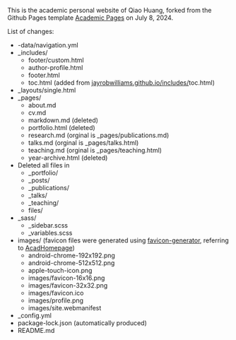 
This is the academic personal website of Qiao Huang, forked from the Github Pages template [Academic Pages](https://github.com/academicpages/academicpages.github.io) on July 8, 2024.

List of changes:
- -data/navigation.yml
- _includes/
  - footer/custom.html
  - author-profile.html
  - footer.html
  - toc.html (added from [jayrobwilliams.github.io/includes/](https://github.com/jayrobwilliams/jayrobwilliams.github.io/tree/master/_includes)toc.html)
- _layouts/single.html
- _pages/
  - about.md
  - cv.md
  - markdown.md (deleted)
  - portfolio.html (deleted)
  - research.md (orginal is _pages/publications.md)
  - talks.md (orginal is _pages/talks.html)
  - teaching.md (orginal is _pages/teaching.html)
  - year-archive.html (deleted)
- Deleted all files in 
  - _portfolio/
  - _posts/
  - _publications/
  - _talks/
  - _teaching/
  - files/
- _sass/
  - _sidebar.scss
  - _variables.scss
- images/ (favicon files were generated using [favicon-generator](https://redketchup.io/favicon-generator), referring to [AcadHomepage](https://github.com/RayeRen/acad-homepage.github.io))
  - android-chrome-192x192.png
  - android-chrome-512x512.png
  - apple-touch-icon.png
  - images/favicon-16x16.png
  - images/favicon-32x32.png
  - images/favicon.ico
  - images/profile.png
  - images/site.webmanifest
- _config.yml
- package-lock.json (automatically produced)
- README.md
